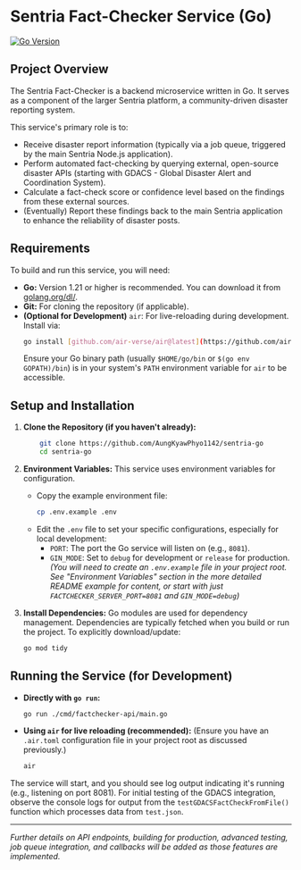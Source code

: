 # Sentria Fact-Checker Service (Go)

[![Go Version](https://img.shields.io/badge/go-1.21+-blue.svg)](https://golang.org/dl/)
## Project Overview

The Sentria Fact-Checker is a backend microservice written in Go. It serves as a component of the larger Sentria platform, a community-driven disaster reporting system.

This service's primary role is to:
* Receive disaster report information (typically via a job queue, triggered by the main Sentria Node.js application).
* Perform automated fact-checking by querying external, open-source disaster APIs (starting with GDACS - Global Disaster Alert and Coordination System).
* Calculate a fact-check score or confidence level based on the findings from these external sources.
* (Eventually) Report these findings back to the main Sentria application to enhance the reliability of disaster posts.

## Requirements

To build and run this service, you will need:

* **Go:** Version 1.21 or higher is recommended. You can download it from [golang.org/dl/](https://golang.org/dl/).
* **Git:** For cloning the repository (if applicable).
* **(Optional for Development)** `air`: For live-reloading during development. Install via:
    ```bash
    go install [github.com/air-verse/air@latest](https://github.com/air-verse/air@latest)
    ```
    Ensure your Go binary path (usually `$HOME/go/bin` or `$(go env GOPATH)/bin`) is in your system's `PATH` environment variable for `air` to be accessible.

## Setup and Installation

1.  **Clone the Repository (if you haven't already):**
    ```bash
        git clone https://github.com/AungKyawPhyo1142/sentria-go
        cd sentria-go
    ```

2.  **Environment Variables:**
    This service uses environment variables for configuration.
    * Copy the example environment file:
        ```bash
        cp .env.example .env
        ```
    * Edit the `.env` file to set your specific configurations, especially for local development:
        * `PORT`: The port the Go service will listen on (e.g., `8081`).
        * `GIN_MODE`: Set to `debug` for development or `release` for production.
        *(You will need to create an `.env.example` file in your project root. See "Environment Variables" section in the more detailed README example for content, or start with just `FACTCHECKER_SERVER_PORT=8081` and `GIN_MODE=debug`)*

3.  **Install Dependencies:**
    Go modules are used for dependency management. Dependencies are typically fetched when you build or run the project. To explicitly download/update:
    ```bash
    go mod tidy
    ```

## Running the Service (for Development)

* **Directly with `go run`:**
    ```bash
    go run ./cmd/factchecker-api/main.go
    ```

* **Using `air` for live reloading (recommended):**
    (Ensure you have an `.air.toml` configuration file in your project root as discussed previously.)
    ```bash
    air
    ```


The service will start, and you should see log output indicating it's running (e.g., listening on port 8081). For initial testing of the GDACS integration, observe the console logs for output from the `testGDACSFactCheckFromFile()` function which processes data from `test.json`.

---

*Further details on API endpoints, building for production, advanced testing, job queue integration, and callbacks will be added as those features are implemented.*
